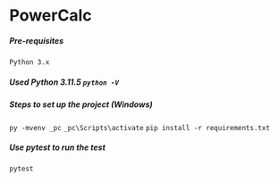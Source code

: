 # PowerCalc

##### Pre-requisites
`Python 3.x`
##### Used Python 3.11.5 `python -V`
##### Steps to set up the project (Windows)
`py -mvenv _pc`
`_pc\Scripts\activate`
`pip install -r requirements.txt`

##### Use pytest to run the test
`pytest`